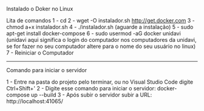 Instalado o Doker no Linux

Lita de comandos
1 - cd
2 - wget -O instalador.sh http://get.docker.com
3 - chmod a+x instalador.sh
4 - ./instalador.sh (aguarde a instalação)
5 - sudo apt-get install docker-compose
6 - sudo usermod -aG docker unidavi (unidavi aqui significa o login do computador nos computadores da unidavi, se for fazer no seu computador altere para o nome do seu usuário no linux)
7 - Reiniciar o Computador


--------------------------------------------------------------------------

Comando para iniciar o servidor

1 - Entre na pasta do projeto pelo terminar, ou no Visual Studio Code digite Ctrl+Shift+'
2 - Digite esse comando para iniciar o servidor: docker-compose up --build
3 - Após subir o servidor subir a URL: http://localhost:41065/
